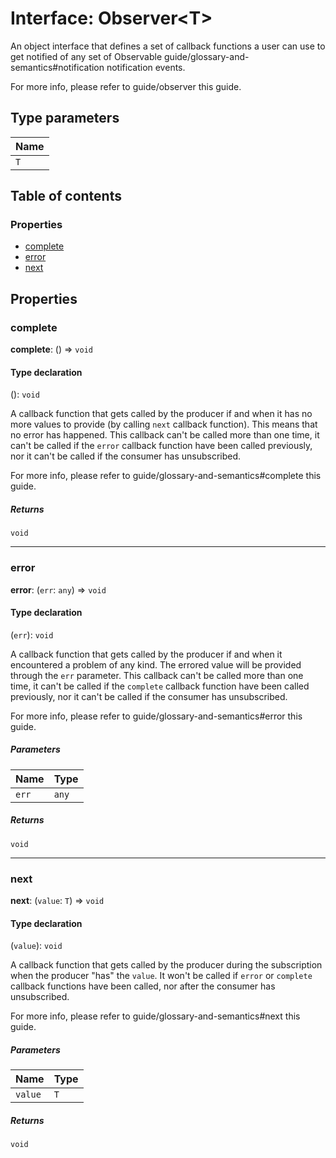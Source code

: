 # Interface: Observer\<T>

An object interface that defines a set of callback functions a user can use to get
notified of any set of Observable
guide/glossary-and-semantics#notification notification events.

For more info, please refer to guide/observer this guide.

## Type parameters

| Name |
| :------ |
| `T` |

## Table of contents

### Properties

* [complete](/en/auto-docs/editor/interfaces/Observer.md#complete)
* [error](/en/auto-docs/editor/interfaces/Observer.md#error)
* [next](/en/auto-docs/editor/interfaces/Observer.md#next)

## Properties

### complete

**complete**: () => `void`

#### Type declaration

(): `void`

A callback function that gets called by the producer if and when it has no more
values to provide (by calling `next` callback function). This means that no error
has happened. This callback can't be called more than one time, it can't be called
if the `error` callback function have been called previously, nor it can't be called
if the consumer has unsubscribed.

For more info, please refer to guide/glossary-and-semantics#complete this guide.

##### Returns

`void`

***

### error

**error**: (`err`: `any`) => `void`

#### Type declaration

(`err`): `void`

A callback function that gets called by the producer if and when it encountered a
problem of any kind. The errored value will be provided through the `err` parameter.
This callback can't be called more than one time, it can't be called if the
`complete` callback function have been called previously, nor it can't be called if
the consumer has unsubscribed.

For more info, please refer to guide/glossary-and-semantics#error this guide.

##### Parameters

| Name | Type |
| :------ | :------ |
| `err` | `any` |

##### Returns

`void`

***

### next

**next**: (`value`: `T`) => `void`

#### Type declaration

(`value`): `void`

A callback function that gets called by the producer during the subscription when
the producer "has" the `value`. It won't be called if `error` or `complete` callback
functions have been called, nor after the consumer has unsubscribed.

For more info, please refer to guide/glossary-and-semantics#next this guide.

##### Parameters

| Name | Type |
| :------ | :------ |
| `value` | `T` |

##### Returns

`void`

